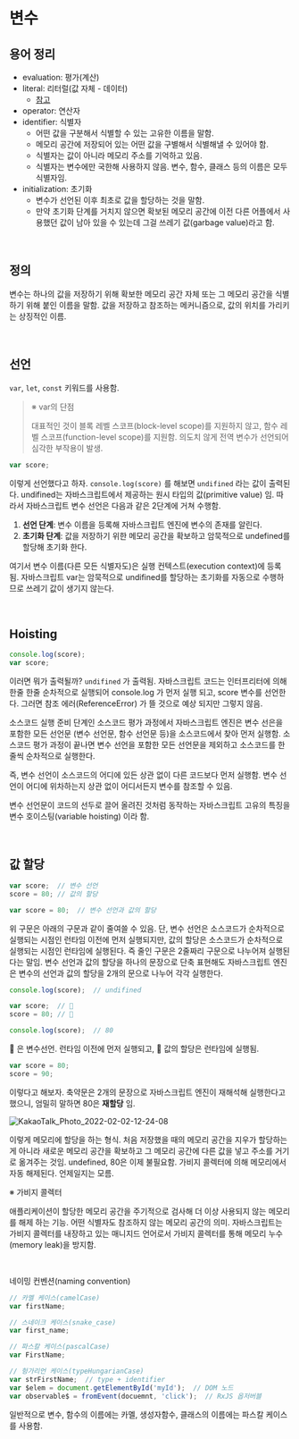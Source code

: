 # 변수

## 용어 정리

- evaluation: 평가(계산)
- literal: 리터럴(값 자체 - 데이터)
  - [참고](https://mommoo.tistory.com/14)
- operator: 연산자
- identifier: 식별자
  - 어떤 값을 구분해서 식별할 수 있는 고유한 이름을 말함.
  - 메모리 공간에 저장되어 있는 어떤 값을 구별해서 식별해낼 수 있어야 함.
  - 식별자는 값이 아니라 메모리 주소를 기억하고 있음.
  - 식별자는 변수에만 국한해 사용하지 않음. 변수, 함수, 클래스 등의 이름은 모두 식별자임.
- initialization: 초기화
  - 변수가 선언된 이후 최초로 값을 할당하는 것을 말함.
  - 만약 초기화 단계를 거치지 않으면 확보된 메모리 공간에 이전 다른 어플에서 사용했던 값이 남아 있을 수 있는데 그걸 쓰레기 값(garbage value)라고 함.

<br/>

## 정의

변수는 하나의 값을 저장하기 위해 확보한 메모리 공간 자체 또는 그 메모리 공간을 식별하기 위해 붙인 이름을 말함. 값을 저장하고 참조하는 메커니즘으로, 값의 위치를 가리키는 상징적인 이름.

<br/>

## 선언

`var`, `let`, `const` 키워드를 사용함.

> ※ var의 단점
>
> 대표적인 것이 블록 레벨 스코프(block-level scope)를 지원하지 않고, 함수 레벨 스코프(function-level scope)를 지원함. 의도치 않게 전역 변수가 선언되어 심각한 부작용이 발생.

```js
var score;
```

이렇게 선언했다고 하자. `console.log(score)` 를 해보면 `undifined` 라는 값이 출력된다. undifined는 자바스크립트에서 제공하는 원시 타입의 값(primitive value) 임. 따라서 자바스크립트 변수 선언은 다음과 같은 2단계에 거쳐 수행함.

1. **선언 단계**: 변수 이름을 등록해 자바스크립트 엔진에 변수의 존재를 알린다.
2. **초기화 단계**: 값을 저장하기 위한 메모리 공간을 확보하고 암묵적으로 undefined를 할당해 초기화 한다.

여기서 변수 이름(다른 모든 식별자도)은 실행 컨텍스트(execution context)에 등록 됨. 자바스크립트 var는 암묵적으로 undifined를 할당하는 초기화를 자동으로 수행하므로 쓰레기 값이 생기지 않는다.

<br/>

## Hoisting

```js
console.log(score);
var score;
```

이러면 뭐가 출력될까? `undifined` 가 출력됨. 자바스크립트 코드는 인터프리터에 의해 한줄 한줄 순차적으로 실행되어 console.log 가 먼저 실행 되고, score 변수를 선언한다. 그러면 참조 에러(ReferenceError) 가 뜰 것으로 예상 되지만 그렇지 않음.

소스코드 실행 준비 단계인 소스코드 평가 과정에서 자바스크립트 엔진은 변수 선은을 포함한 모든 선언문 (변수 선언문, 함수 선언문 등)을 소스코드에서 찾아 먼저 실행함. 소스코드 평가 과정이 끝나면 변수 선언을 포함한 모든 선언문을 제외하고 소스코드를 한 줄씩 순차적으로 실행한다.

즉, 변수 선언이 소스코드의 어디에 있든 상관 없이 다른 코드보다 먼저 실행함. 변수 선언이 어디에 위차하는지 상관 없이 어디서든지 변수를 참조할 수 있음.

변수 선언문이 코드의 선두로 끌어 올려진 것처럼 동작하는 자바스크립트 고유의 특징을 변수 호이스팅(variable hoisting) 이라 함.

<br/>

## 값 할당

```js
var score;  // 변수 선언
score = 80; // 값의 할당
```

```js
var score = 80;  // 변수 선언과 값의 할당
```

위 구문은 아래의 구문과 같이 줄여쓸 수 있음. 단, 변수 선언은 소스코드가 순차적으로 실행되는 시점인 런타임 이전에 먼저 실행되지만, 값의 할당은 소스코드가 순차적으로 실행되는 시점인 런타임에 실행된다. 즉 줄인 구문은 2줄짜리 구문으로 나누어져 실행된다는 말임. 변수 선언과 값의 할당을 하나의 문장으로 단축 표현해도 자바스크립트 엔진은 변수의 선언과 값의 할당을 2개의 문으로 나누어 각각 실행한다.

```js
console.log(score);  // undifined

var score;  // 🤛
score = 80; // 🤜

console.log(score);  // 80
```

🤛 은 변수선언. 런타임 이전에 먼저 실행되고, 🤜 값의 할당은 런타임에 실행됨.

```js
var score = 80;
score = 90;
```

이렇다고 해보자. 축약문은 2개의 문장으로 자바스크립트 엔진이 재해석해 실행한다고 했으니, 엄밀히 말하면 80은 **재할당** 임.

![KakaoTalk_Photo_2022-02-02-12-24-08](https://user-images.githubusercontent.com/59427983/152088561-2bb5e790-63ce-415f-a676-11ab4097181d.jpeg)

이렇게 메모리에 할당을 하는 형식. 처음 저장했을 때의 메모리 공간을 지우가 할당하는게 아니라 새로운 메모리 공간을 확보하고 그 메모리 공간에 다른 값을 넣고 주소를 거기로 옮겨주는 것임. undefined, 80은 이제 불필요함. 가비지 콜렉터에 의해 메모리에서 자동 해제된다. 언제일지는 모름.

※ 가비지 콜렉터

애플리케이션이 할당한 메모리 공간을 주기적으로 검사해 더 이상 사용되지 않는 메모리를 해제 하는 기능. 어떤 식별자도 참조하지 않는 메모리 공간의 의미. 자바스크립트는 가비지 콜렉터를 내장하고 있는 매니지드 언어로서 가비지 콜렉터를 통해 메모리 누수(memory leak)을 방지함.

<br/>

네이밍 컨벤션(naming convention)

```js
// 카멜 케이스(camelCase)
var firstName;

// 스네이크 케이스(snake_case)
var first_name;

// 파스칼 케이스(pascalCase)
var FirstName;

// 헝가리언 케이스(typeHungarianCase)
var strFirstName;  // type + identifier
var $elem = document.getElementById('myId');  // DOM 노드
var observable$ = fromEvent(docuemnt, 'click');  // RxJS 옵저버블
```

일반적으로 변수, 함수의 이름에는 카멜, 생성자함수, 클래스의 이름에는 파스칼 케이스를 사용함.
